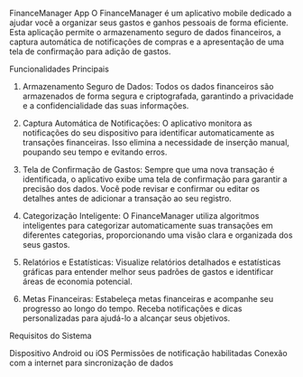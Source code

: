 FinanceManager App
O FinanceManager é um aplicativo mobile dedicado a ajudar você a organizar seus gastos e ganhos pessoais de forma eficiente. Esta aplicação permite o armazenamento seguro de dados financeiros, a captura automática de notificações de compras e a apresentação de uma tela de confirmação para adição de gastos.

Funcionalidades Principais

1. Armazenamento Seguro de Dados:
Todos os dados financeiros são armazenados de forma segura e criptografada, garantindo a privacidade e a confidencialidade das suas informações.

2. Captura Automática de Notificações:
O aplicativo monitora as notificações do seu dispositivo para identificar automaticamente as transações financeiras. Isso elimina a necessidade de inserção manual, poupando seu tempo e evitando erros.

3. Tela de Confirmação de Gastos:
Sempre que uma nova transação é identificada, o aplicativo exibe uma tela de confirmação para garantir a precisão dos dados. Você pode revisar e confirmar ou editar os detalhes antes de adicionar a transação ao seu registro.

4. Categorização Inteligente:
O FinanceManager utiliza algoritmos inteligentes para categorizar automaticamente suas transações em diferentes categorias, proporcionando uma visão clara e organizada dos seus gastos.

5. Relatórios e Estatísticas:
Visualize relatórios detalhados e estatísticas gráficas para entender melhor seus padrões de gastos e identificar áreas de economia potencial.

6. Metas Financeiras:
Estabeleça metas financeiras e acompanhe seu progresso ao longo do tempo. Receba notificações e dicas personalizadas para ajudá-lo a alcançar seus objetivos.

Requisitos do Sistema

Dispositivo Android ou iOS
Permissões de notificação habilitadas
Conexão com a internet para sincronização de dados
